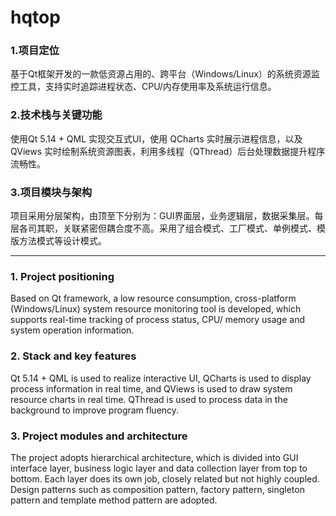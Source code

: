 # hqtop
### 1.项目定位
基于Qt框架开发的一款低资源占用的、跨平台（Windows/Linux）的系统资源监控工具，支持实时追踪进程状态、CPU/内存使用率及系统运行信息。
### 2.技术栈与关键功能
使用Qt 5.14 + QML 实现交互式UI，使用 QCharts 实时展示进程信息，以及 QViews 实时绘制系统资源图表，利用多线程（QThread）后台处理数据提升程序流畅性。
### 3.项目模块与架构
项目采用分层架构，由顶至下分别为：GUI界面层，业务逻辑层，数据采集层。每层各司其职，关联紧密但耦合度不高。采用了组合模式、工厂模式、单例模式、模版方法模式等设计模式。

------
### 1. Project positioning
Based on Qt framework, a low resource consumption, cross-platform (Windows/Linux) system resource monitoring tool is developed, which supports real-time tracking of process status, CPU/ memory usage and system operation information.
### 2. Stack and key features
Qt 5.14 + QML is used to realize interactive UI, QCharts is used to display process information in real time, and QViews is used to draw system resource charts in real time. QThread is used to process data in the background to improve program fluency.
### 3. Project modules and architecture
The project adopts hierarchical architecture, which is divided into GUI interface layer, business logic layer and data collection layer from top to bottom. Each layer does its own job, closely related but not highly coupled. Design patterns such as composition pattern, factory pattern, singleton pattern and template method pattern are adopted.
